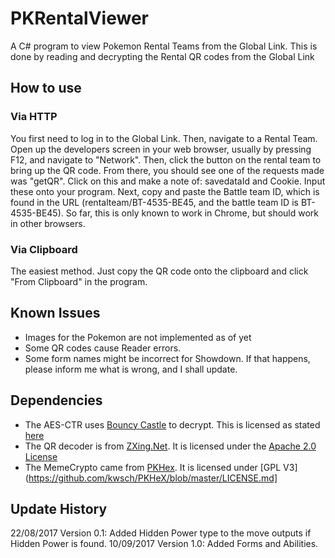 # PKRentalViewer
A C# program to view Pokemon Rental Teams from the Global Link. This is done by reading and decrypting the Rental QR codes from the Global Link

## How to use
### Via HTTP
You first need to log in to the Global Link. Then, navigate to a Rental Team. Open up the developers screen in your web browser, usually by pressing F12, and navigate to "Network". Then, click the button on the rental team to bring up the QR code. From there, you should see one of the requests made was "getQR". Click on this and make a note of: savedataId and Cookie. Input these onto your program. Next, copy and paste the Battle team ID, which is found in the URL (rentalteam/BT-4535-BE45, and the battle team ID is BT-4535-BE45). So far, this is only known to work in Chrome, but should work in other browsers.  

### Via Clipboard
The easiest method. Just copy the QR code onto the clipboard and click "From Clipboard" in the program.

## Known Issues
 * Images for the Pokemon are not implemented as of yet
 * Some QR codes cause Reader errors.
 * Some form names might be incorrect for Showdown. If that happens, please inform me what is wrong, and I shall update.

## Dependencies

 * The AES-CTR uses [Bouncy Castle](http://www.bouncycastle.org/csharp/licence.html) to decrypt. This is licensed as stated [here](http://www.bouncycastle.org/csharp/licence.html)
 * The QR decoder is from [ZXing.Net](https://www.nuget.org/packages/ZXing.Net/). It is licensed under the [Apache 2.0 License](http://www.apache.org/licenses/LICENSE-2.0)
 * The MemeCrypto came from [PKHex](https://www.nuget.org/packages/ZXing.Net/). It is licensed under [GPL V3](https://github.com/kwsch/PKHeX/blob/master/LICENSE.md]

## Update History
22/08/2017 Version 0.1: Added Hidden Power type to the move outputs if Hidden Power is found. 
10/09/2017 Version 1.0: Added Forms and Abilities.
